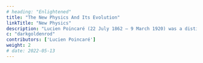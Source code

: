 ```yaml
---
# heading: "Enlightened"
title: "The New Physics And Its Evolution"
linkTitle: "New Physics"
description: "Lucien Poincaré (22 July 1862 – 9 March 1920) was a distinguished French physicist and cousin of mathematician and theoretical physicist Henri Poincaré."
c: "darkgoldenrod"
contributors: ['Lucien Poincaré']
weight: 2
# date: 2022-05-13
---
```



<!-- 
Poincaré was born at Bar-le-Duc July 22, 1862. After a distinguished academic career he became in succession inspector general of physical science in 1902, director of secondary education at the Ministry of Public Instruction in 1910, director of higher education in 1914 and rector of the Academie de Paris in 1917. In that capacity he received President Wilson at the Sorbonne on the occasion of his visit to Paris for the Peace Conference. He was the brother of French Prime Minister Raymond Poincaré 

Poincaré died in Paris March 9, 1920.
 -->
